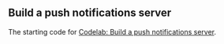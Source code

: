 ## Build a push notifications server

The starting code for 
[Codelab: Build a push notifications server](http://web.dev/push-notifications-server-codelab/).

